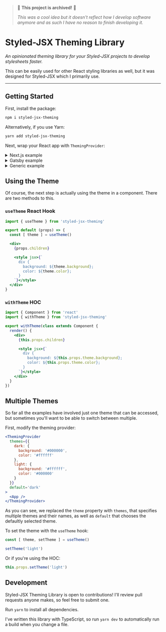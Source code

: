> 🚩 **This project is archived!** 🚩
> 
> *This was a cool idea but it doesn't reflect how I develop software anymore and as such I have no reason to finish developing it.*

# Styled-JSX Theming Library

*An opinionated theming library for your Styled-JSX projects to develop stylesheets faster.*

This can be easily used for other React styling libraries as well, but it was designed for Styled-JSX which I primarily use.

<hr>

## Getting Started

First, install the package:

```bash
npm i styled-jsx-theming
```

Alternatively, if you use Yarn:

```bash
yarn add styled-jsx-theming
```

Next, wrap your React app with `ThemingProvider`:

<details>

<summary>Next.js example</summary>

`pages/_app.js`

```jsx
import App from 'next/app'
import ThemingProvider from 'styled-jsx-theming'

export default class extends App {
  render() {
    const { Component, pageProps } = this.props
    return (
      <ThemingProvider theme={{
        background: '#000000',
        color: '#ffffff'
      }}>
        <Component {...pageProps} />
      </ThemingProvider/>
    )
  }
}
```

</details>

<details>

<summary>Gatsby example</summary>

`gatsby-browser.js`

```jsx
import React from 'react'
import ThemingProvider from 'styled-jsx-theming'

export const wrapRootElement = ({ element }) => {
  return (
    <ThemingProvider theme={{
      background: '#000000',
      color: '#ffffff'
    }}>
      {element}
    </ThemingProvider>
  );
}
```

</details>

<details>

<summary>Generic example</summary>

```jsx
import React, { Component } from 'react'
import ThemingProvider from 'styled-jsx-theming'
// Import `App` or something

export default class extends Component {
  render() {
    return (
      <ThemingProvider theme={{
        background: '#000000',
        color: '#ffffff'
      }}>
        <App />
      </ThemingProvider/>
    )
  }
}
```

</details>

## Using the Theme

Of course, the next step is actually using the theme in a component. There are two methods to this.

### `useTheme` React Hook

```jsx
import { useTheme } from 'styled-jsx-theming'

export default (props) => {
  const [ theme ] = useTheme()

  <div>
    {props.children}

    <style jsx>{`
      div {
        background: ${theme.background};
        color: ${theme.color};
      }
    `}</style>
  </div>
}
```

### `withTheme` HOC

```jsx
import { Component } from 'react'
import { withTheme } from 'styled-jsx-theming'

export withTheme(class extends Component {
  render() {
    <div>
      {this.props.children}

      <style jsx>{`
        div {
          background: ${this.props.theme.background};
          color: ${this.props.theme.color};
        }
      `}</style>
    </div>
  }
})
```

## Multiple Themes

So far all the examples have involved just one theme that can be accessed, but sometimes you'll want to be able to switch between multiple.

First, modify the theming provider:

```jsx
<ThemingProvider
  themes={{
    dark: {
      background: '#000000',
      color: '#ffffff'
    },
    light: {
      background: '#ffffff',
      color: '#000000'
    }
  }}
  default='dark'
>
  <App />
</ThemingProvider>
```

As you can see, we replaced the `theme` property with `themes`, that specifies multiple themes and their names, as well as `default` that chooses the defaultly selected theme.

To set the theme with the `useTheme` hook:

```js
const [ theme, setTheme ] = useTheme()

setTheme('light')
```

Or if you're using the HOC:

```js
this.props.setTheme('light')
```

## Development

Styled-JSX Theming Library is open to contributions! I'll review pull requests anyone makes, so feel free to submit one.

Run `yarn` to install all dependencies.

I've written this library with TypeScript, so run `yarn dev` to automatically run a build when you change a file.
